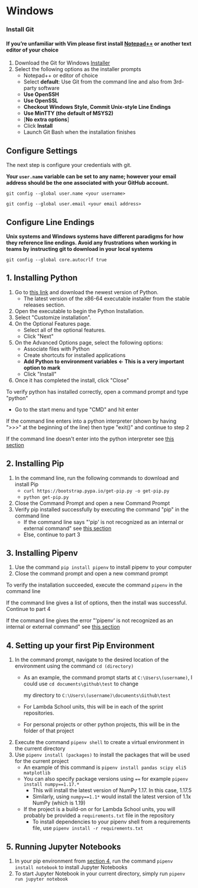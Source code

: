 # Windows

### **Install Git**

#### **If you’re unfamiliar with Vim please first install** [**Notepad++**](https://github.com/notepad-plus-plus/notepad-plus-plus/releases/download/v7.8.5/npp.7.8.5.Installer.exe) **or another text editor of your choice** <a id="if-youre-unfamiliar-with-vim-please-first-install-notepad-or-another-text-editor-of-your-choice"></a>

1. Download the Git for Windows [Installer](https://github.com/git-for-windows/git/releases/download/v2.25.1.windows.1/Git-2.25.1-32-bit.exe)​
2. Select the following options as the installer prompts
   * Notepad++ or editor of choice
   * Select **default**: Use Git from the command line and also from 3rd-party software
   * **Use OpenSSH**
   * **Use OpenSSL**
   * **Checkout Windows Style, Commit Unix-style Line Endings**
   * **Use MinTTY \(the default of MSYS2\)**
   * \[**No extra options**\]
   * Click **Install**
   * Launch Git Bash when the installation finishes

## **Configure Settings** <a id="configure-settings"></a>

The next step is configure your credentials with git.

**Your `user.name` variable can be set to any name; however your email address should be the one associated with your GitHub account.**

```text
git config --global user.name <your username>
```

```text
git config --global user.email <your email address>
```

## Configure Line Endings <a id="configure-line-endings"></a>

**Unix systems and Windows systems have different paradigms for how they reference line endings. Avoid any frustrations when working in teams by instructing git to download in your local systems**

```text
git config --global core.autocrlf true
```

##  1. Installing Python <a id="InstallPython"></a>

1. Go to [this link](https://www.python.org/downloads/windows/) and download the newest version of Python.
   * The latest version of the x86-64 executable installer from the stable releases section.
2. Open the executable to begin the Python Installation.
3. Select "Customize installation".
4. On the Optional Features page.
   * Select all of the optional features.
   * Click "Next"
5. On the Advanced Options page, select the following options:
   * Associate files with Python
   * Create shortcuts for installed applications
   * **Add Python to environment variables &lt;- This is a very important option to mark**
   * Click "Install"
6. Once it has completed the install, click "Close"

To verify python has installed correctly, open a command prompt and type "python"

* Go to the start menu and type "CMD" and hit enter

If the command line enters into a python interpreter \(shown by having "&gt;&gt;&gt;" at the beginning of the line\) then type "exit\(\)" and continue to step 2

If the command line doesn't enter into the python interpreter see [this section](windows.md#InstallPython)

##  2. Installing Pip <a id="InstallPip"></a>

1. In the command line, run the following commands to download and install Pip 
   * `curl https://bootstrap.pypa.io/get-pip.py -o get-pip.py`
   * `python get-pip.py`
2. Close the Command Prompt and open a new Command Prompt
3. Verify pip installed successfully by executing the command "pip" in the command line
   * If the command line says "'pip' is not recognized as an internal or external command" see [this section](windows.md#InstallPip)
   * Else, continue to part 3

##  3. Installing Pipenv <a id="InstallPipenv"></a>

1. Use the command `pip install pipenv` to install pipenv to your computer
2. Close the command prompt and open a new command prompt

To verify the installation succeeded, execute the command `pipenv` in the command line

If the command line gives a list of options, then the install was successful. Continue to part 4

If the command line gives the error "'pipenv' is not recognized as an internal or external command" see [this section](windows.md#InstallPipenv)

##  4. Setting up your first Pip Environment <a id="FirstEnv"></a>

1. In the command prompt, navigate to the desired location of the environment using the command `cd (directory)`
   * As an example, the command prompt starts at `C:\Users\(username)`, I could use `cd documents\github\test` to change

     my directory to `C:\Users\(username)\documents\Github\test`

   * For Lambda School units, this will be in each of the sprint repositories. 
   * For personal projects or other python projects, this will be in the folder of that project    
2. Execute the command `pipenv shell` to create a virtual environment in the current directory
3. Use `pipenv install (packages)` to install the packages that will be used for the current project
   * An example of this command is `pipenv install pandas scipy eli5 matplotlib`
   * You can also specify package versions using `==` for example `pipenv install numpy==1.17.*`
     * This will install the latest version of NumPy 1.17. In this case, 1.17.5
     * Similarly, using `numpy==1.1*` would install the latest version of 1.1x NumPy \(which is 1.19\)
   * If the project is a build-on or for Lambda School units, you will probably be provided a `requirements.txt` file in the repository
     * To install dependencies to your pipenv shell from a requirements file, use `pipenv install -r requirements.txt`

##  5. Running Jupyter Notebooks <a id="JupNote"></a>

1. In your pip environment from [section 4](windows.md#FirstEnv), run the command `pipenv install notebook` to install Jupyter Notebooks
2. To start Jupyter Notebook in your current directory, simply run `pipenv run jupyter notebook`

